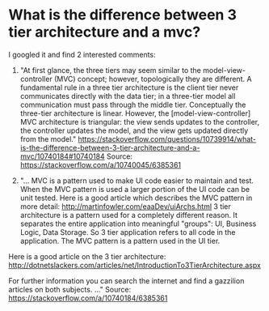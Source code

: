 # What is the difference between 3 tier architecture and a mvc?

I googled it and find 2 interested comments:
1) "At first glance, the three tiers may seem similar to the model-view-controller (MVC) concept; however, topologically they are different. A fundamental rule in a three tier architecture is the client tier never communicates directly with the data tier; in a three-tier model all communication must pass through the middle tier. Conceptually the three-tier architecture is linear. However, the [model-view-controller] MVC architecture is triangular: the view sends updates to the controller, the controller updates the model, and the view gets updated directly from the model."
https://stackoverflow.com/questions/10739914/what-is-the-difference-between-3-tier-architecture-and-a-mvc/10740184#10740184
Source: https://stackoverflow.com/a/10740045/6385361

2) "... MVC is a pattern used to make UI code easier to maintain and test. When the MVC pattern is used a larger portion of the UI code can be unit tested.
Here is a good article which describes the MVC pattern in more detail: http://martinfowler.com/eaaDev/uiArchs.html
3 tier architecture is a pattern used for a completely different reason. It separates the entire application into meaningful "groups": UI, Business Logic, Data Storage.
So 3 tier application refers to all code in the application. The MVC pattern is a pattern used in the UI tier.

Here is a good article on the 3 tier architecture: http://dotnetslackers.com/articles/net/IntroductionTo3TierArchitecture.aspx

For further information you can search the internet and find a gazzilion articles on both subjects.
..."
Source: https://stackoverflow.com/a/10740184/6385361

